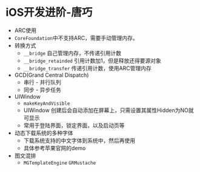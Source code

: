 # iOS开发进阶-唐巧

- ARC使用
- `CoreFoundation`中不支持ARC，需要手动管理内存。
- 转换方式
    - `__bridge` 自己管理内存，不传递引用计数
    - `__bridge_retainded` 引用计数加1，但是释放还得要源对象
    - `__bridge_transfer` 传递引用计数，使用ARC管理内存
- GCD(Grand Central Dispatch)
    - 串行 - 并行队列
    - 同步 - 异步任务
- UIWindow
    - `makeKeyAndVisible` 
    - UIWindow 创建后会自动添加在屏幕上，只需设置其属性Hidden为NO就可显示
    - 常用于登陆界面，锁定界面，以及启动页等
- 动态下载系统的多种字体
    - 下载系统支持的中文字体到系统中，然后再使用
    - 具体参考苹果官网的demo
- 图文混排
    - `MGTemplateEngine` `GRMustache` 
